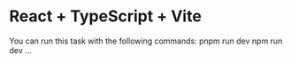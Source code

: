 # React + TypeScript + Vite

You can run this task with the following commands:
pnpm run dev
npm run dev
...
